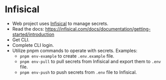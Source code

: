 # Infisical

- Web project uses [Infisical](https://infisical.com/) to manage secrets.
- Read the docs: https://infisical.com/docs/documentation/getting-started/introduction
- Get CLI.
- Complete CLI login.
- Utilize pnpm commands to operate with secrets. Examples:
  - `pnpm env-example` to create `.env.example` file.
  - `pnpm env-pull` to pull secrets from Infisical and export them to `.env` file.
  - `pnpm env-push` to push secrets from `.env` file to Infisical.
